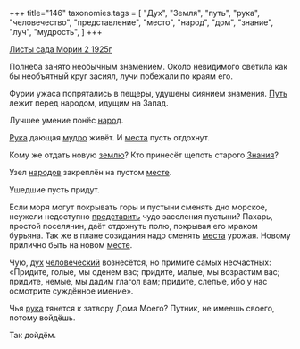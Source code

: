 +++
title="146"
taxonomies.tags = [
 "Дух",
 "Земля",
 "путь",
 "рука",
 "человечество",
 "представление",
 "место",
 "народ",
 "дом",
 "знание",
 "луч",
 "мудрость",
]
+++

[Листы сада Мории 2 1925г](/agni/1925)

Полнеба занято необычным знамением. Около невидимого светила как бы необъятный круг засиял, лучи побежали по краям его.   

Фурии ужаса попрятались в пещеры, удушены сиянием знамения. [Путь](/tags/путь) лежит перед народом, идущим на Запад.   

Лучшее умение понёс [народ](/tags/народ).   

[Рука](/tags/[рука](/tags/рука)) дающая [мудро](/tags/мудрость) живёт. И [места](/tags/место) пусть отдохнут.   

Кому же отдать новую [землю](/tags/Земля)? Кто принесёт щепоть старого [Знания](/tags/знание)?   

Узел [народов](/tags/народ) закреплён на пустом [месте](/tags/место).   

Ушедшие пусть придут.   

Если моря могут покрывать горы и пустыни сменять дно морское, неужели недоступно [представить](/tags/представление) чудо заселения пустыни? Пахарь, простой поселянин, даёт отдохнуть полю, покрывая его мраком бурьяна. Так же в плане созидания надо сменять [места](/tags/место) урожая. Новому прилично быть на новом [месте](/tags/место).   

Чую, [дух](/tags/Дух) [человеческий](/tags/человечество) вознесётся, но примите самых несчастных: «Придите, голые, мы оденем вас; придите, малые, мы возрастим вас; придите, немые, мы дадим глагол вам; придите, слепые, ибо у нас осмотрите суждённое имение».   

Чья [рука](/tags/рука) тянется к затвору Дома Моего? Путник, не имеешь своего, потому войдёшь.   

Так дойдём.   

